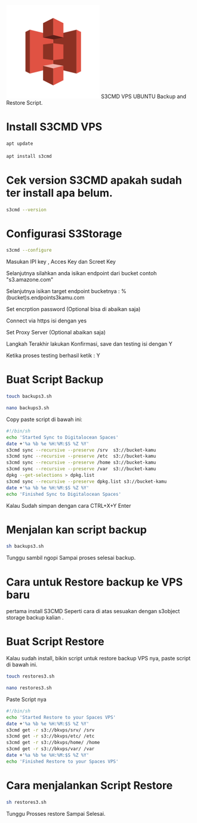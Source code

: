<img src="https://github.com/KangQull/s3cmd/blob/main/logoss3cmd.png" alt="Girl in a jacket" width="250" height="250">
S3CMD VPS UBUNTU
Backup and Restore Script.

# Install S3CMD VPS
```bash
apt update

apt install s3cmd
```
# Cek version S3CMD apakah sudah ter install apa belum.
```bash
s3cmd --version
```
# Configurasi S3Storage
```bash
s3cmd --configure
```
Masukan IPI key , Acces Key dan Screet Key

Selanjutnya silahkan anda isikan endpoint dari bucket contoh "s3.amazone.com"

Selanjutnya isikan target endpoint bucketnya : %(bucket)s.endpoints3kamu.com

Set encrption password (Optional bisa di abaikan saja)

Connect via https isi dengan yes

Set Proxy Server (Optional abaikan saja)

Langkah Terakhir lakukan Konfirmasi, save dan testing isi dengan Y

Ketika proses testing berhasil ketik : Y

# Buat Script Backup

```bash
touch backups3.sh
```
```bash
nano backups3.sh
```

Copy paste script di bawah ini:
```bash
#!/bin/sh
echo 'Started Sync to Digitalocean Spaces'
date +'%a %b %e %H:%M:$S %Z %Y'
s3cmd sync --recursive --preserve /srv  s3://bucket-kamu
s3cmd sync --recursive --preserve /etc  s3://bucket-kamu
s3cmd sync --recursive --preserve /home s3://bucket-kamu
s3cmd sync --recursive --preserve /var  s3://bucket-kamu
dpkg --get-selections > dpkg.list
s3cmd sync --recursive --preserve dpkg.list s3://bucket-kamu
date +'%a %b %e %H:%M:$S %Z %Y'
echo 'Finished Sync to Digitalocean Spaces'
```

Kalau Sudah simpan dengan cara CTRL+X+Y Enter

# Menjalan kan script backup
```bash
sh backups3.sh
```

Tunggu sambil ngopi Sampai proses selesai backup.


# Cara untuk Restore backup ke VPS baru

pertama install S3CMD Seperti cara di atas sesuakan dengan s3object storage backup kalian .

# Buat Script Restore
Kalau sudah install, bikin script untuk restore backup VPS nya, paste script di bawah ini.

```bash
touch restores3.sh
```
```bash
nano restores3.sh
```
Paste Script nya
```bash
#!/bin/sh
echo 'Started Restore to your Spaces VPS'
date +'%a %b %e %H:%M:$S %Z %Y'
s3cmd get -r s3://bkvps/srv/ /srv
s3cmd get -r s3://bkvps/etc/ /etc
s3cmd get -r s3://bkvps/home/ /home
s3cmd get -r s3://bkvps/var/ /var
date +'%a %b %e %H:%M:$S %Z %Y'
echo 'Finished Restore to your Spaces VPS'
```
# Cara menjalankan Script Restore
```bash
sh restores3.sh
```

Tunggu Prosses restore Sampai Selesai.
